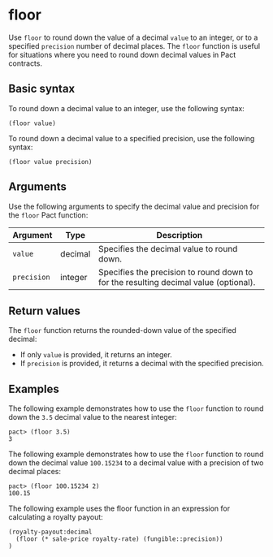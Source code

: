 # floor

Use `floor` to round down the value of a decimal `value` to an integer, or to a specified `precision` number of decimal places.
The `floor` function is useful for situations where you need to round down decimal values in Pact contracts.

## Basic syntax

To round down a decimal value to an integer, use the following syntax:

```pact
(floor value)
```

To round down a decimal value to a specified precision, use the following syntax:

```pact
(floor value precision)
```

## Arguments

Use the following arguments to specify the decimal value and precision for the `floor` Pact function:

| Argument | Type | Description |
|----------|------|-------------|
| `value` | decimal | Specifies the decimal value to round down. |
| `precision` | integer | Specifies the precision to round down to for the resulting decimal value (optional). |

## Return values

The `floor` function returns the rounded-down value of the specified decimal:

- If only `value` is provided, it returns an integer.
- If `precision` is provided, it returns a decimal with the specified precision.

## Examples

The following example demonstrates how to use the `floor` function to round down the `3.5` decimal value to the nearest integer:

```pact
pact> (floor 3.5)
3
```

The following example demonstrates how to use the `floor` function to round down the decimal value `100.15234` to a decimal value with a precision of two decimal places:

```pact
pact> (floor 100.15234 2)
100.15
```

The following example uses the floor function in an expression for calculating a royalty payout:

```pact
(royalty-payout:decimal
  (floor (* sale-price royalty-rate) (fungible::precision))
)
```